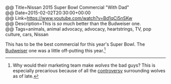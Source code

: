 @@ Title=Nissan 2015 Super Bowl Commercial "With Dad"  
@@ Date=2015-02-02T20:30:00+00:00  
@@ Link=https://www.youtube.com/watch?v=Bd1qCi5nSKw  
@@ Description=This is *so* much better than the Budweiser one.  
@@ Tags=animals, animal advocacy, advocacy, heartstrings, TV, pop culture, cars, Nissan  

This has to be the best commercial for this year's Super Bowl. The [Budweiser][youtube] one was a little off-putting this year.[^y]

[^y]: Why would their marketing team make *wolves* the bad guys? This is especially precarious because of all the [controversy][humanesociety] surrounding wolves as of late.

[humanesociety]: http://www.humanesociety.org/news/press_releases/2015/01/esa-threatened-gray-wolves-012715.html?credit=web_id86111030
[youtube]: https://www.youtube.com/watch?v=xAsjRRMMg_Q